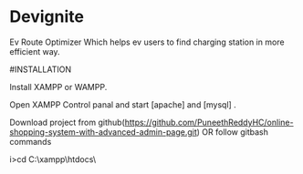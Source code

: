 # Devignite
Ev Route Optimizer Which helps ev users to find charging station in more efficient way.

#INSTALLATION

Install XAMPP or WAMPP.

Open XAMPP Control panal and start [apache] and [mysql] .

Download project from github(https://github.com/PuneethReddyHC/online-shopping-system-with-advanced-admin-page.git)
OR follow gitbash commands

i>cd C:\xampp\htdocs\
